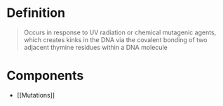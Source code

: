 # Definition
> Occurs in response to UV radiation or chemical mutagenic agents, which creates kinks in the DNA via the covalent bonding of two adjacent thymine residues within a DNA molecule
# Components
- [[Mutations]]